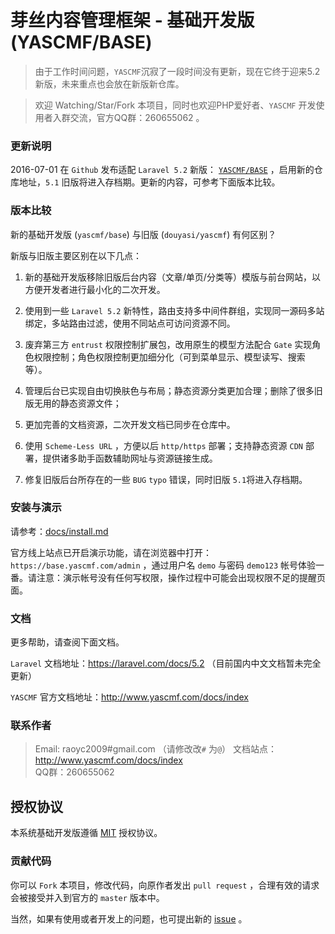 # 芽丝内容管理框架 - 基础开发版(YASCMF/BASE)

>   由于工作时间问题，`YASCMF`沉寂了一段时间没有更新，现在它终于迎来5.2新版，未来重点也会放在新版新仓库。

>   欢迎 Watching/Star/Fork 本项目，同时也欢迎PHP爱好者、`YASCMF` 开发使用者入群交流，官方QQ群：260655062 。

### 更新说明

2016-07-01 在 `Github` 发布适配 `Laravel 5.2` 新版： [`YASCMF/BASE`](https://github.com/yascmf/base) ，启用新的仓库地址，`5.1` 旧版将进入存档期。更新的内容，可参考下面版本比较。

### 版本比较

新的基础开发版 (`yascmf/base`) 与旧版 (`douyasi/yascmf`) 有何区别？

新版与旧版主要区别在以下几点：

1. 新的基础开发版移除旧版后台内容（文章/单页/分类等）模版与前台网站，以方便开发者进行最小化的二次开发。

2. 使用到一些 `Laravel 5.2` 新特性，路由支持多中间件群组，实现同一源码多站绑定，多站路由过滤，使用不同站点可访问资源不同。

3. 废弃第三方 `entrust` 权限控制扩展包，改用原生的模型方法配合 `Gate` 实现角色权限控制；角色权限控制更加细分化（可到菜单显示、模型读写、搜索等）。

4. 管理后台已实现自由切换肤色与布局；静态资源分类更加合理；删除了很多旧版无用的静态资源文件；

5. 更加完善的文档资源，二次开发文档已同步在仓库中。

6. 使用 `Scheme-Less URL` ，方便以后 `http/https` 部署；支持静态资源 `CDN` 部署，提供诸多助手函数辅助网址与资源链接生成。

7. 修复旧版后台所存在的一些 `BUG` `typo` 错误，同时旧版 `5.1`将进入存档期。

### 安装与演示

请参考：[docs/install.md](http://www.yascmf.com/docs/install.md)

官方线上站点已开启演示功能，请在浏览器中打开：`https://base.yascmf.com/admin` ，通过用户名 `demo` 与密码 `demo123` 帐号体验一番。请注意：演示帐号没有任何写权限，操作过程中可能会出现权限不足的提醒页面。

### 文档

更多帮助，请查阅下面文档。

`Laravel` 文档地址：https://laravel.com/docs/5.2 （目前国内中文文档暂未完全更新）

`YASCMF` 官方文档地址：http://www.yascmf.com/docs/index

### 联系作者

>   Email: raoyc2009#gmail.com （请修改改`#` 为`@`）
>   文档站点：http://www.yascmf.com/docs/index  
>   QQ群：260655062  

## 授权协议

本系统基础开发版遵循 [MIT](http://opensource.org/licenses/MIT) 授权协议。

### 贡献代码

你可以 `Fork` 本项目，修改代码，向原作者发出 `pull request` ，合理有效的请求会被接受并入到官方的 `master` 版本中。

当然，如果有使用或者开发上的问题，也可提出新的 [issue](https://github.com/yascmf/base/issues/new) 。


